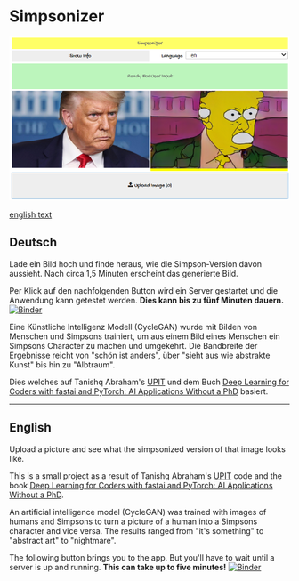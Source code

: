 # Simpsonizer
![Hello World](/images/demo.png?raw=true "sample image")

[english text](#english)

## Deutsch
Lade ein Bild hoch und finde heraus, wie die Simpson-Version davon aussieht. Nach circa 1,5 Minuten erscheint das generierte Bild. 

Per Klick auf den nachfolgenden Button wird ein Server gestartet und die Anwendung kann getestet werden. **Dies kann bis zu fünf Minuten dauern.**
[![Binder](https://mybinder.org/badge_logo.svg)](https://mybinder.org/v2/gh/Jack-Byte/simpsonizer/main?urlpath=%2Fvoila%2Frender%2Fsimpsonizer.ipynb)

Eine Künstliche Intelligenz Modell (CycleGAN) wurde mit Bilden von Menschen und Simpsons trainiert, um aus einem Bild eines Menschen ein Simpsons Character zu machen und umgekehrt. Die Bandbreite der Ergebnisse reicht von "schön ist anders", über "sieht aus wie abstrakte Kunst" bis hin zu "Albtraum".

Dies welches auf Tanishq Abraham's [UPIT](https://github.com/tmabraham/UPIT) und dem Buch [Deep Learning for Coders with fastai and PyTorch: AI Applications Without a PhD](https://www.amazon.de/Deep-Learning-Coders-Fastai-Pytorch/dp/1492045527) basiert.

---------------------------------------------
## English
Upload a picture and see what the simpsonized version of that image looks like.

This is a small project as a result of Tanishq Abraham's [UPIT](https://github.com/tmabraham/UPIT) code and the book [Deep Learning for Coders with fastai and PyTorch: AI Applications Without a PhD](https://www.amazon.de/Deep-Learning-Coders-Fastai-Pytorch/dp/1492045527).

An artificial intelligence model (CycleGAN) was trained with images of humans and Simpsons to turn a picture of a human into a Simpsons character and vice versa. The results ranged from "it's something" to "abstract art" to "nightmare".

The following button brings you to the app. But you'll have to wait until a server is up and running. **This can take up to five minutes!**
[![Binder](https://mybinder.org/badge_logo.svg)](https://mybinder.org/v2/gh/Jack-Byte/simpsonizer/main?urlpath=%2Fvoila%2Frender%2Fsimpsonizer.ipynb)